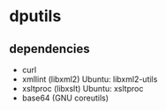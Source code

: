 # dputils

## dependencies
* curl
* xmllint (libxml2) Ubuntu: libxml2-utils
* xsltproc (libxslt) Ubuntu: xsltproc
* base64 (GNU coreutils)
